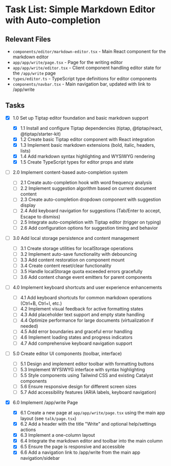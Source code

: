 # Task List: Simple Markdown Editor with Auto-completion

## Relevant Files

- `components/editor/markdown-editor.tsx` - Main React component for the markdown editor
- `app/app/write/page.tsx` - Page for the writing editor
- `app/app/write/editor.tsx` - Client component handling editor state for the `/app/write` page
- `types/editor.ts` - TypeScript type definitions for editor components
- `components/navbar.tsx` - Main navigation bar, updated with link to /app/write

## Tasks

- [x] 1.0 Set up Tiptap editor foundation and basic markdown support

  - [x] 1.1 Install and configure Tiptap dependencies (tiptap, @tiptap/react, @tiptap/starter-kit)
  - [x] 1.2 Create basic Tiptap editor component with React integration
  - [x] 1.3 Implement basic markdown extensions (bold, italic, headers, lists)
  - [x] 1.4 Add markdown syntax highlighting and WYSIWYG rendering
  - [x] 1.5 Create TypeScript types for editor props and state

- [ ] 2.0 Implement content-based auto-completion system

  - [ ] 2.1 Create auto-completion hook with word frequency analysis
  - [ ] 2.2 Implement suggestion algorithm based on current document content
  - [ ] 2.3 Create auto-completion dropdown component with suggestion display
  - [ ] 2.4 Add keyboard navigation for suggestions (Tab/Enter to accept, Escape to dismiss)
  - [ ] 2.5 Integrate auto-completion with Tiptap editor (trigger on typing)
  - [ ] 2.6 Add configuration options for suggestion timing and behavior

- [ ] 3.0 Add local storage persistence and content management

  - [ ] 3.1 Create storage utilities for localStorage operations
  - [ ] 3.2 Implement auto-save functionality with debouncing
  - [ ] 3.3 Add content restoration on component mount
  - [ ] 3.4 Create content reset/clear functionality
  - [ ] 3.5 Handle localStorage quota exceeded errors gracefully
  - [ ] 3.6 Add content change event emitters for parent components

- [ ] 4.0 Implement keyboard shortcuts and user experience enhancements

  - [ ] 4.1 Add keyboard shortcuts for common markdown operations (Ctrl+B, Ctrl+I, etc.)
  - [ ] 4.2 Implement visual feedback for active formatting states
  - [ ] 4.3 Add placeholder text support and empty state handling
  - [ ] 4.4 Optimize performance for large documents (virtualization if needed)
  - [ ] 4.5 Add error boundaries and graceful error handling
  - [ ] 4.6 Implement loading states and progress indicators
  - [ ] 4.7 Add comprehensive keyboard navigation support

- [ ] 5.0 Create editor UI components (toolbar, interface)

  - [ ] 5.1 Design and implement editor toolbar with formatting buttons
  - [ ] 5.3 Implement WYSIWYG interface with syntax highlighting
  - [ ] 5.5 Style components using Tailwind CSS and existing Catalyst components
  - [ ] 5.6 Ensure responsive design for different screen sizes
  - [ ] 5.7 Add accessibility features (ARIA labels, keyboard navigation)

- [x] 6.0 Implement /app/write Page
  - [x] 6.1 Create a new page at `app/app/write/page.tsx` using the main app layout (see `talk/page.tsx`)
  - [x] 6.2 Add a header with the title "Write" and optional help/settings actions
  - [x] 6.3 Implement a one-column layout
  - [x] 6.4 Integrate the markdown editor and toolbar into the main column
  - [x] 6.5 Ensure the page is responsive and accessible
  - [x] 6.6 Add a navigation link to /app/write from the main app navigation/sidebar
